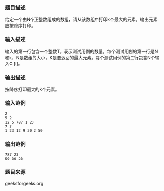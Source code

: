 ### 题目描述
给定一个由N个正整数组成的数组，请从该数组中打印k个最大的元素。输出元素应按降序打印。
### 输入描述
输入的第一行包含一个整数T，表示测试用例的数量。每个测试用例的第一行是N和k，N是数组的大小，K是要返回的最大元素。每个测试用例的第二行包含N个输入C [i]。
### 输出描述
按降序打印最大的k个元素。
### 输入范例
```
2
5 2
12 5 787 1 23
7 3
1 23 12 9 30 2 50
```
### 输出范例
```
787 23
50 30 23
```
### 题目来源
geeksforgeeks.org

